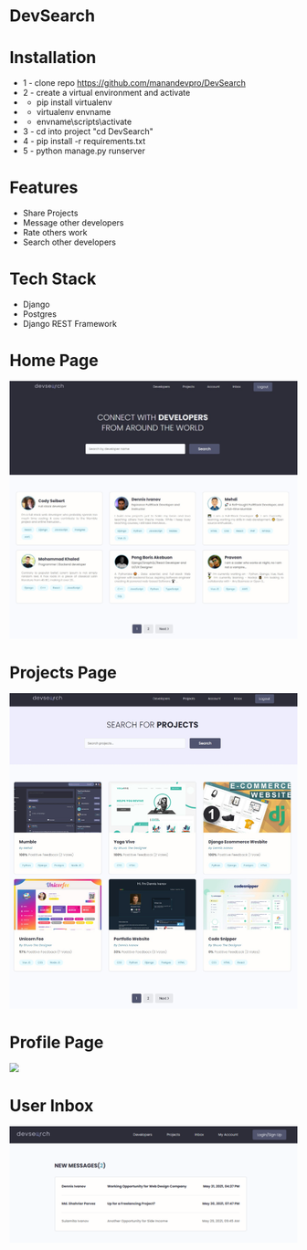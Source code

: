 # DevSearch

# Installation
* 1 - clone repo https://github.com/manandevpro/DevSearch
* 2 - create a virtual environment and activate
*  - pip install virtualenv
*  - virtualenv envname
*  - envname\scripts\activate
* 3 - cd into project "cd DevSearch"
* 4 - pip install -r requirements.txt
* 5 - python manage.py runserver

# Features
* Share Projects
* Message other developers
* Rate others work
* Search other developers

# Tech Stack
* Django
* Postgres
* Django REST Framework

# Home Page
<img src="./resources/images/Devsearch Home.jpg">  


# Projects Page
<img src="./resources/images/DevSearch Projects.jpg">  

# Profile Page
<img src="./resources/images/Devsearch Profile.jpg">  

# User Inbox
<img src="./resources/images/Devsearch Inbox.jpg">  

